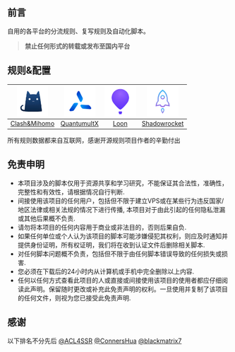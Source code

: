 ## 前言

自用的各平台的分流规则、复写规则及自动化脚本。
> **禁止任何形式的转载或发布至国内平台**

## 规则&配置

| <img src="https://raw.githubusercontent.com/Amnesiash/ladder_rules_script/main/Gallery/VpnLogo/Clash.png" alt="Clash" align="center" height="70" width="70"> | <img src="https://raw.githubusercontent.com/Amnesiash/ladder_rules_script/main/Gallery/VpnLogo/QuantumultX.png" alt="QuantumultX" align="center" height="70" width="70"> | <img src="https://raw.githubusercontent.com/Amnesiash/ladder_rules_script/main/Gallery/VpnLogo/Loon.png" alt="Loon" align="center" height="70" width="70"> | <img src="https://raw.githubusercontent.com/Amnesiash/ladder_rules_script/main/Gallery/VpnLogo/Shadowrocket.png" alt="Shadowrocket" align="center" height="70" width="70"> |
|:--------:|:--------:|:--------:|:--------:|
| [Clash&Mihomo](https://github.com/Amnesiash/ladder_rules_script/tree/main/Clash/) | [QuantumultX](https://github.com/Amnesiash/ladder_rules_script/tree/main/QuantumultX/) | [Loon](https://github.com/Amnesiash/ladder_rules_script/tree/main/Loon/) | [Shadowrocket](https://github.com/Amnesiash/ladder_rules_script/tree/main/Shadowrocket/) |


所有规则数据都来自互联网，感谢开源规则项目作者的辛勤付出

## 免责申明

- 本项目涉及的脚本仅用于资源共享和学习研究，不能保证其合法性，准确性，完整性和有效性，请根据情况自行判断.
- 间接使用该项目的任何用户，包括但不限于建立VPS或在某些行为违反国家/地区法律或相关法规的情况下进行传播, 本项目对于由此引起的任何隐私泄漏或其他后果概不负责.
- 请勿将本项目的任何内容用于商业或非法目的，否则后果自负.
- 如果任何单位或个人认为该项目的脚本可能涉嫌侵犯其权利，则应及时通知并提供身份证明，所有权证明，我们将在收到认证文件后删除相关脚本.
- 对任何脚本问题概不负责，包括但不限于由任何脚本错误导致的任何损失或损害.
- 您必须在下载后的24小时内从计算机或手机中完全删除以上内容.
- 任何以任何方式查看此项目的人或直接或间接使用该项目的使用者都应仔细阅读此声明。保留随时更改或补充此免责声明的权利。一旦使用并复制了该项目的任何文件，则视为您已接受此免责声明.


## 感谢

以下排名不分先后
[@ACL4SSR](https://github.com/ACL4SSR) [@ConnersHua](https://github.com/ConnersHua) [@blackmatrix7](https://github.com/blackmatrix7)
